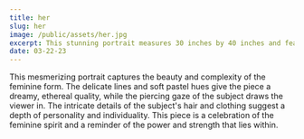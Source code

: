 ```yaml
---
title: her
slug: her
image: /public/assets/her.jpg
excerpt: This stunning portrait measures 30 inches by 40 inches and features a delicate, ethereal subject with intricate details in her hair and clothing.
date: 03-22-23
---
```


This mesmerizing portrait captures the beauty and complexity of the feminine form. The delicate lines and soft pastel hues give the piece a dreamy, ethereal quality, while the piercing gaze of the subject draws the viewer in. The intricate details of the subject's hair and clothing suggest a depth of personality and individuality. This piece is a celebration of the feminine spirit and a reminder of the power and strength that lies within.
